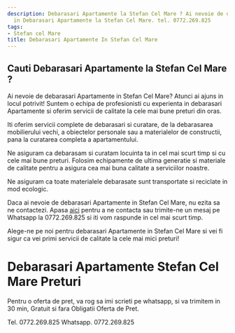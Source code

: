 ```yaml
---
description: Debarasari Apartamente la Stefan Cel Mare ? Ai nevoie de un profesionist
  in Debarasari Apartamente la Stefan Cel Mare. tel. 0772.269.825
tags:
- Stefan cel Mare
title: Debarasari Apartamente In Stefan Cel Mare
---
```



## Cauti Debarasari Apartamente la Stefan Cel Mare ?

Ai nevoie de debarasari Apartamente in Stefan Cel Mare? Atunci ai ajuns in locul potrivit! Suntem o echipa de profesionisti cu experienta in debarasari Apartamente si oferim servicii de calitate la cele mai bune preturi din oras. 

Iti oferim servicii complete de debarasari si curatare, de la debarasarea mobilierului vechi, a obiectelor personale sau a materialelor de constructii, pana la curatarea completa a apartamentului. 

Ne asiguram ca debarasam si curatam locuinta ta in cel mai scurt timp si cu cele mai bune preturi. Folosim echipamente de ultima generatie si materiale de calitate pentru a asigura cea mai buna calitate a serviciilor noastre. 

Ne asiguram ca toate materialele debarasate sunt transportate si reciclate in mod ecologic. 

Daca ai nevoie de debarasari Apartamente in Stefan Cel Mare, nu ezita sa ne contactezi. Apasa <a href="https://www.example.com/debarasari-apartamente-stefan-cel-mare">aici</a> pentru a ne contacta sau trimite-ne un mesaj pe Whatsapp la 0772.269.825 si iti vom raspunde in cel mai scurt timp. 

Alege-ne pe noi pentru debarasari Apartamente in Stefan Cel Mare si vei fi sigur ca vei primi servicii de calitate la cele mai mici preturi!

# Debarasari Apartamente Stefan Cel Mare Preturi
Pentru o oferta de pret, va rog sa imi scrieti pe whatsapp, si va trimitem in 30 min, Gratuit si fara Obligatii Oferta de Pret.

Tel. 0772.269.825
Whatsapp. 0772.269.825